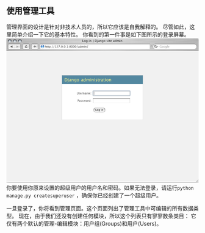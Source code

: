 ## 使用管理工具

管理界面的设计是针对非技术人员的，所以它应该是自我解释的。 尽管如此，这里简单介绍一下它的基本特性。 你看到的第一件事是如下图所示的登录屏幕。
![登录界面](../images/chapter06/001.png)
你要使用你原来设置的超级用户的用户名和密码。如果无法登录，请运行`python manage.py createsuperuser` ，确保你已经创建了一个超级用户。

一旦登录了，你将看到管理页面。这个页面列出了管理工具中可编辑的所有数据类型。 现在，由于我们还没有创建任何模块，所以这个列表只有寥寥数条类目： 它仅有两个默认的管理-编辑模块：用户组(Groups)和用户(Users)。

